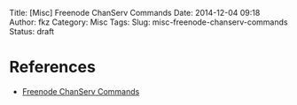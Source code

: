 Title: [Misc] Freenode ChanServ Commands
Date: 2014-12-04 09:18
Author: fkz
Category: Misc
Tags: 
Slug: misc-freenode-chanserv-commands
Status: draft

# References  
  
+ [Freenode ChanServ Commands](https://toxin.jottit.com/freenode_chanserv_commands)  
